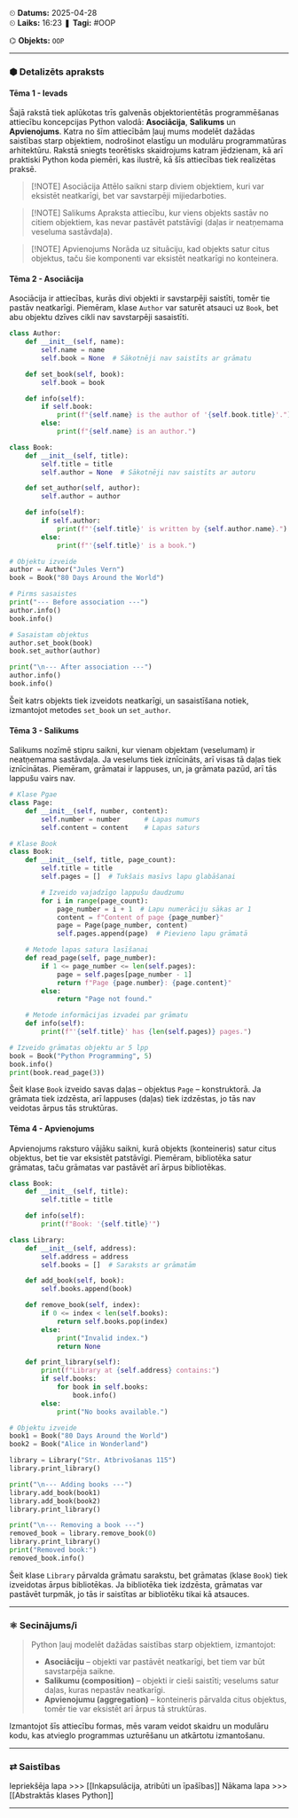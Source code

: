 ⏲ **Datums:** 2025-04-28   
⏲ **Laiks:** 16:23 
❚ **Tagi:**  #OOP

⌬ **Objekts:**  `OOP`

---
### ⬢ Detalizēts apraksts
#### Tēma 1 - Ievads

Šajā rakstā tiek aplūkotas trīs galvenās objektorientētās programmēšanas attiecību koncepcijas Python valodā: **Asociācija**, **Salikums** un **Apvienojums**. Katra no šīm attiecībām ļauj mums modelēt dažādas saistības starp objektiem, nodrošinot elastīgu un modulāru programmatūras arhitektūru. Rakstā sniegts teorētisks skaidrojums katram jēdzienam, kā arī praktiski Python koda piemēri, kas ilustrē, kā šīs attiecības tiek realizētas praksē.

> [!NOTE] Asociācija
> Attēlo saikni starp diviem objektiem, kuri var eksistēt neatkarīgi, bet var savstarpēji mijiedarboties.

> [!NOTE] Salikums
> Apraksta attiecību, kur viens objekts sastāv no citiem objektiem, kas nevar pastāvēt patstāvīgi (daļas ir neatņemama veseluma sastāvdaļa).

> [!NOTE] Apvienojums
> Norāda uz situāciju, kad objekts satur citus objektus, taču šie komponenti var eksistēt neatkarīgi no konteinera.
#### Tēma 2 - Asociācija

Asociācija ir attiecības, kurās divi objekti ir savstarpēji saistīti, tomēr tie pastāv neatkarīgi. Piemēram, klase `Author` var saturēt atsauci uz `Book`, bet abu objektu dzīves cikli nav savstarpēji sasaistīti.

```python
class Author:
    def __init__(self, name):
        self.name = name
        self.book = None  # Sākotnēji nav saistīts ar grāmatu

    def set_book(self, book):
        self.book = book

    def info(self):
        if self.book:
            print(f"{self.name} is the author of '{self.book.title}'.")
        else:
            print(f"{self.name} is an author.")

class Book:
    def __init__(self, title):
        self.title = title
        self.author = None  # Sākotnēji nav saistīts ar autoru

    def set_author(self, author):
        self.author = author

    def info(self):
        if self.author:
            print(f"'{self.title}' is written by {self.author.name}.")
        else:
            print(f"'{self.title}' is a book.")

# Objektu izveide
author = Author("Jules Vern")
book = Book("80 Days Around the World")

# Pirms sasaistes
print("--- Before association ---")
author.info()
book.info()

# Sasaistam objektus
author.set_book(book)
book.set_author(author)

print("\n--- After association ---")
author.info()
book.info()
```

Šeit katrs objekts tiek izveidots neatkarīgi, un sasaistīšana notiek, izmantojot metodes `set_book` un `set_author`.
#### Tēma 3 - Salikums

Salikums nozīmē stipru saikni, kur vienam objektam (veselumam) ir neatņemama sastāvdaļa. Ja veselums tiek iznīcināts, arī visas tā daļas tiek iznīcinātas. Piemēram, grāmatai ir lappuses, un, ja grāmata pazūd, arī tās lappušu vairs nav.

```python
# Klase Pgae
class Page:
    def __init__(self, number, content):
        self.number = number      # Lapas numurs
        self.content = content    # Lapas saturs

# Klase Book
class Book:
    def __init__(self, title, page_count):
        self.title = title
        self.pages = []  # Tukšais masīvs lapu glabāšanai

        # Izveido vajadzīgo lappušu daudzumu
        for i in range(page_count):
            page_number = i + 1  # Lapu numerāciju sākas ar 1
            content = f"Content of page {page_number}"
            page = Page(page_number, content)
            self.pages.append(page)  # Pievieno lapu grāmatā

    # Metode lapas satura lasīšanai
    def read_page(self, page_number):
        if 1 <= page_number <= len(self.pages):
            page = self.pages[page_number - 1]
            return f"Page {page.number}: {page.content}"
        else:
            return "Page not found."

    # Metode informācijas izvadei par grāmatu
    def info(self):
        print(f"'{self.title}' has {len(self.pages)} pages.")

# Izveido grāmatas objektu ar 5 lpp
book = Book("Python Programming", 5)
book.info()
print(book.read_page(3))
```

Šeit klase `Book` izveido savas daļas – objektus `Page` – konstruktorā. Ja grāmata tiek izdzēsta, arī lappuses (daļas) tiek izdzēstas, jo tās nav veidotas ārpus tās struktūras.
#### Tēma 4 - Apvienojums

Apvienojums raksturo vājāku saikni, kurā objekts (konteineris) satur citus objektus, bet tie var eksistēt patstāvīgi. Piemēram, bibliotēka satur grāmatas, taču grāmatas var pastāvēt arī ārpus bibliotēkas.

```python
class Book:
    def __init__(self, title):
        self.title = title

    def info(self):
        print(f"Book: '{self.title}'")

class Library:
    def __init__(self, address):
        self.address = address
        self.books = []  # Saraksts ar grāmatām

    def add_book(self, book):
        self.books.append(book)

    def remove_book(self, index):
        if 0 <= index < len(self.books):
            return self.books.pop(index)
        else:
            print("Invalid index.")
            return None

    def print_library(self):
        print(f"Library at {self.address} contains:")
        if self.books:
            for book in self.books:
                book.info()
        else:
            print("No books available.")

# Objektu izveide
book1 = Book("80 Days Around the World")
book2 = Book("Alice in Wonderland")

library = Library("Str. Atbrivošanas 115")
library.print_library()

print("\n--- Adding books ---")
library.add_book(book1)
library.add_book(book2)
library.print_library()

print("\n--- Removing a book ---")
removed_book = library.remove_book(0)
library.print_library()
print("Removed book:")
removed_book.info()
```

Šeit klase `Library` pārvalda grāmatu sarakstu, bet grāmatas (klase `Book`) tiek izveidotas ārpus bibliotēkas. Ja bibliotēka tiek izdzēsta, grāmatas var pastāvēt turpmāk, jo tās ir saistītas ar bibliotēku tikai kā atsauces.

---
### ⚛ Secinājums/i

>Python ļauj modelēt dažādas saistības starp objektiem, izmantojot:
>- **Asociāciju** – objekti var pastāvēt neatkarīgi, bet tiem var būt savstarpēja saikne.
>- **Salikumu (composition)** – objekti ir cieši saistīti; veselums satur daļas, kuras nepastāv neatkarīgi.
>- **Apvienojumu (aggregation)** – konteineris pārvalda citus objektus, tomēr tie var eksistēt arī ārpus tā struktūras.

Izmantojot šīs attiecību formas, mēs varam veidot skaidru un modulāru kodu, kas atvieglo programmas uzturēšanu un atkārtotu izmantošanu.

---
### ⇄ Saistības

Iepriekšēja lapa >>> [[Inkapsulācija, atribūti un īpašības]]
Nākama lapa >>> [[Abstraktās klases Python]]

---